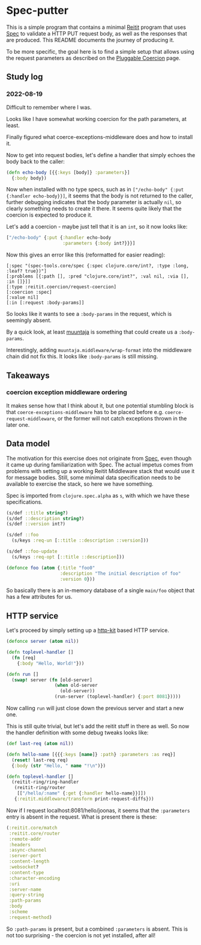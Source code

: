 # Spec-putter

This is a simple program that contains a minimal
[Reitit](https://github.com/metosin/reitit) program that uses
[Spec](https://clojure.org/about/spec) to validate a HTTP PUT request
body, as well as the responses that are produced. This README
documents the journey of producing it.

To be more specific, the goal here is to find a simple setup that
allows using the request parameters as described on the [Pluggable
Coercion](https://cljdoc.org/d/metosin/reitit/0.5.18/doc/ring/pluggable-coercion)
page.

## Study log

### 2022-08-19

Difficult to remember where I was.

Looks like I have somewhat working coercion for the path parameters,
at least.

Finally figured what coerce-exceptions-middleware does and how to
install it.

Now to get into request bodies, let's define a handler that simply
echoes the body back to the caller:

```clojure
(defn echo-body [{{:keys [body]} :parameters}]
  {:body body})
```

Now when installed with no type specs, such as in `["/echo-body" {:put
{:handler echo-body}}]`, it seems that the body is not returned to the
caller, further debugging indicates that the body parameter is
actually `nil`, so clearly something needs to create it there. It
seems quite likely that the coercion is expected to produce it.

Let's add a coercion - maybe just tell that it is an `int`, so it now
looks like:

```clojure
["/echo-body" {:put {:handler echo-body
                     :parameters {:body int?}}}]
```


Now this gives an error like this (reformatted for easier reading):

```
[:spec "(spec-tools.core/spec {:spec clojure.core/int?, :type :long, :leaf? true})"]
[:problems [{:path [], :pred "clojure.core/int?", :val nil, :via [], :in []}]]
[:type :reitit.coercion/request-coercion]
[:coercion :spec]
[:value nil]
[:in [:request :body-params]]
```

So looks like it wants to see a `:body-params` in the request, which
is seemingly absent.

By a quick look, at least
[muuntaja](https://cljdoc.org/d/metosin/reitit/0.5.18/api/reitit.ring.middleware.muuntaja)
is something that could create us a `:body-params`.

Interestingly, adding `muuntaja.middleware/wrap-format` into the
middleware chain did not fix this. It looks like `:body-params` is
still missing.



## Takeaways
### coercion exception middleware ordering
It makes sense how that I think about it, but one potential stumbling
block is that `coerce-exceptions-middleware` has to be placed before
e.g. `coerce-request-middleware`, or the former will not catch
exceptions thrown in the later one.

## Data model

The motivation for this exercise does not originate from
[Spec](https://clojure.org/about/spec), even though it came up during
familiarization with Spec. The actual impetus comes from problems with
setting up a working Reitit Middleware stack that would use it for
message bodies. Still, some minimal data specification needs to be
available to exercise the stack, so here we have something.

Spec is imported from `clojure.spec.alpha` as `s`, with which we have
these specifications.

```clojure
(s/def ::title string?)
(s/def ::description string?)
(s/def ::version int?)

(s/def ::foo
  (s/keys :req-un [::title ::description ::version]))

(s/def ::foo-update
  (s/keys :req-opt [::title ::description]))

(defonce foo (atom {:title "foo0"
                    :description "The initial description of foo"
                    :version 0}))
```

So basically there is an in-memory database of a single `main/foo`
object that has a few attributes for us.


## HTTP service

Let's proceed by simply setting up a
[http-kit](https://github.com/http-kit/http-kit) based HTTP service.

```clojure
(defonce server (atom nil))

(defn toplevel-handler []
  (fn [req]
    {:body "Hello, World!"}))

(defn run []
  (swap! server (fn [old-server]
                  (when old-server
                    (old-server))
                  (run-server (toplevel-handler) {:port 8081}))))
```

Now calling `run` will just close down the previous server and start a
new one.

This is still quite trivial, but let's add the reitit stuff in there
as well. So now the handler definition with some debug tweaks looks like:

```clojure
(def last-req (atom nil))

(defn hello-name [{{{:keys [name]} :path} :parameters :as req}]
  (reset! last-req req)
  {:body (str "Hello, " name "!\n")})

(defn toplevel-handler []
  (reitit-ring/ring-handler
   (reitit-ring/router
    [["/hello/:name" {:get {:handler hello-name}}]])
   {:reitit.middleware/transform print-request-diffs}))
```

Now if I request localhost:8081/hello/joonas, it seems that the
`:parameters` entry is absent in the request. What is present there is
these:

```clojure
(:reitit.core/match
 :reitit.core/router
 :remote-addr
 :headers
 :async-channel
 :server-port
 :content-length
 :websocket?
 :content-type
 :character-encoding
 :uri
 :server-name
 :query-string
 :path-params
 :body
 :scheme
 :request-method)
```

So `:path-params` is present, but a combined `:parameters` is
absent. This is not too surprising - the coercion is not yet
installed, after all!


